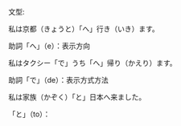 文型:

私は京都（きょうと）「へ」行き（いき）ます。

助詞「へ」（e）：表示方向

私はタクシー「で」うち「へ」帰り（かえり）ます。

助詞「で」（de）：表示方式方法

私は家族（かぞく）「と」日本へ来ました。

「と」（to）：

